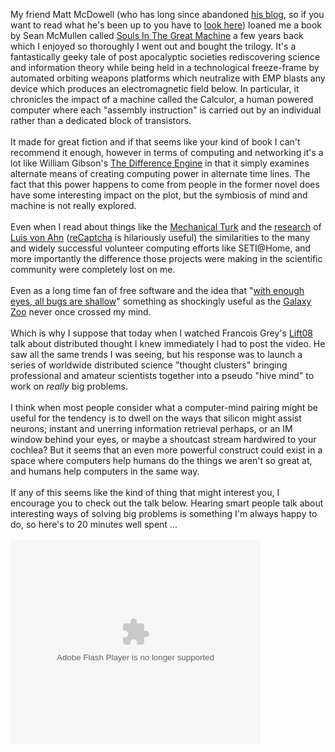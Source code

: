 My friend Matt McDowell (who has long since abandoned <a href="http://xocet.livejournal.com/">his blog</a>, so if you want to read what he's been up to you have to <a href="http://fizz.phys.dal.ca/~ihill/Publications.html">look here</a>) loaned me a book by Sean McMullen called <a href="http://en.wikipedia.org/wiki/Souls_in_the_Great_Machine">Souls In The Great Machine</a> a few years back which I enjoyed so thoroughly I went out and bought the trilogy.  It's a fantastically geeky tale of post apocalyptic societies rediscovering science and information theory while being held in a technological freeze-frame by automated orbiting weapons platforms which neutralize with EMP blasts any device which produces an electromagnetic field below.  In particular, it chronicles the impact of a machine called the Calculor, a human powered computer where each "assembly instruction" is carried out by an individual rather than a dedicated block of transistors.<br /><br />It made for great fiction and if that seems like your kind of book I can't recommend it enough, however in terms of computing and networking it's a lot like William Gibson's <a href="http://en.wikipedia.org/wiki/The_Difference_Engine">The Difference Engine</a> in that it simply examines alternate means of creating computing power in alternate time lines.  The fact that this power happens to come from people in the former novel does have some interesting impact on the plot, but the symbiosis of mind and machine is not really explored.<br /><br />Even when I read about things like the <a href="http://www.mturk.com/mturk/welcome">Mechanical Turk</a> and the <a href="http://www.cs.cmu.edu/~biglou/research.html">research</a> of <a href="http://video.google.ca/videoplay?docid=-8246463980976635143">Luis von Ahn</a> (<a href="http://recaptcha.net/">reCaptcha</a> is hilariously useful) the similarities to the many and widely successful volunteer computing efforts like SETI@Home, and more importantly the difference those projects were making in the scientific community were completely lost on me.<br /><br />Even as a long time fan of free software and the idea that "<a href="http://en.wikipedia.org/wiki/Linus%27s_Law">with enough eyes, all bugs are shallow</a>" something as shockingly useful as the <a href="http://galaxyzoo.org/">Galaxy Zoo</a> never once crossed my mind.<br /><br />Which is why I suppose that today when I watched Francois Grey's <a href="http://www.liftconference.com/videos">Lift08</a> talk about distributed thought I knew immediately I had to post the video.  He saw all the same trends I was seeing, but his response was to launch a series of worldwide distributed science "thought clusters" bringing professional and amateur scientists together into a pseudo "hive mind" to work on <span style="font-style: italic;">really</span> big problems.<br /><br />I think when most people consider what a computer-mind pairing might be useful for the tendency is to dwell on the ways that silicon might assist neurons; instant and unerring information retrieval perhaps, or an IM window behind your eyes, or maybe a shoutcast stream hardwired to your cochlea?  But it seems that an even more powerful construct could exist in a space where computers help humans do the things we aren't so great at, and humans help computers in the same way.<br /><br />If any of this seems like the kind of thing that might interest you, I encourage you to check out the talk below.  Hearing smart people talk about interesting ways of solving big problems is something I'm always happy to do, so here's to 20 minutes well spent ...<br /><br /><a style="left: 0px ! important; top: 15px ! important;" title="Click here to block this object with Adblock Plus" href="http://video.google.com/googleplayer.swf?docId=1310447630680673047&amp;hl=en-CA"></a><a style="left: 0px ! important; top: 15px ! important;" title="Click here to block this object with Adblock Plus" href="http://video.google.com/googleplayer.swf?docId=1310447630680673047&amp;hl=en-CA"></a><embed style="width: 400px; height: 326px;" type="application/x-shockwave-flash" src="http://video.google.com/googleplayer.swf?docId=1310447630680673047&amp;hl=en-CA" flashvars=""></embed>